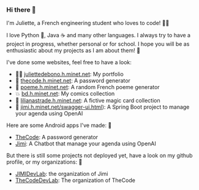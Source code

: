 ### Hi there 👋

I'm Juliette, a French engineering student who loves to code! 👩‍💻

I love Python 🐍, Java ☕️ and many other languages. I always try to have a project in progress, whether personal or for school. I hope you will be as enthusiastic about my projects as I am about them! 🤩

I've done some websites, feel free to have a look:
- 🙋‍♀️ [juliettedebono.h.minet.net](http://juliettedebono.h.minet.net): My portfolio
- 🔐 [thecode.h.minet.net](http://juliettedebono.h.minet.net): A password generator
- 📝 [poeme.h.minet.net](http://juliettedebono.h.minet.net): A random French poeme generator
- 💥 [bd.h.minet.net](http://juliettedebono.h.minet.net): My comics collection
- 🧙 [lilianastrade.h.minet.net](http://lilianastrade.h.minet.net): A fictive magic card collection
- 🤖 [jimi.h.minet.net/swagger-ui.html](http://jimi.h.minet.net/swagger-ui.html)): A Spring Boot project to manage your agenda using OpenAI

Here are some Android apps I've made: 📱
- [TheCode](https://play.google.com/store/apps/details?id=fr.juliette.thecode): A password generator
- [Jimi](https://play.google.com/store/apps/details?id=fr.tsp.jimithechatbot): A Chatbot that manage your agenda using OpenAI

But there is still some projects not deployed yet, have a look on my github profile, or my organizations: 📌
- [JIMIDevLab](https://github.com/JIMIDevLab): the organization of Jimi
- [TheCodeDevLab](https://github.com/TheCodeDevLab): The organization of TheCode

<!--
**juliette39/juliette39** is a ✨ _special_ ✨ repository because its `README.md` (this file) appears on your GitHub profile.

Here are some ideas to get you started:

- 🔭 I’m currently working on ...
- 🌱 I’m currently learning ...
- 👯 I’m looking to collaborate on ...
- 🤔 I’m looking for help with ...
- 💬 Ask me about ...
- 📫 How to reach me: ...
- 😄 Pronouns: ...
- ⚡ Fun fact: ...
-->
